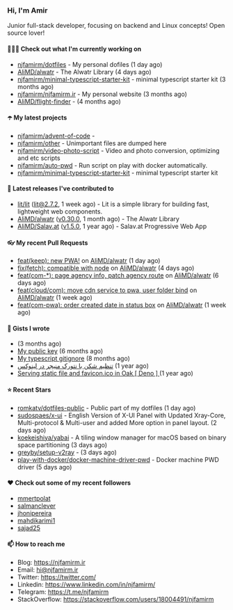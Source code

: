 ### Hi, I'm Amir

Junior full-stack developer, focusing on backend and Linux concepts!
Open source lover!

#### 👨🏻‍💻 Check out what I'm currently working on

- [njfamirm/dotfiles](https://github.com/njfamirm/dotfiles) - My personal dofiles (1 day ago)
- [AliMD/alwatr](https://github.com/AliMD/alwatr) - The Alwatr Library (4 days ago)
- [njfamirm/minimal-typescript-starter-kit](https://github.com/njfamirm/minimal-typescript-starter-kit) - minimal typescript starter kit (3 months ago)
- [njfamirm/njfamirm.ir](https://github.com/njfamirm/njfamirm.ir) - My personal website (3 months ago)
- [AliMD/flight-finder](https://github.com/AliMD/flight-finder) -  (4 months ago)

#### ☂️ My latest projects

- [njfamirm/advent-of-code](https://github.com/njfamirm/advent-of-code) - 
- [njfamirm/other](https://github.com/njfamirm/other) - Unimportant files are dumped here
- [njfamirm/video-photo-script](https://github.com/njfamirm/video-photo-script) - Video and photo conversion, optimizing and etc scripts
- [njfamirm/auto-pwd](https://github.com/njfamirm/auto-pwd) - Run script on play with docker automatically.
- [njfamirm/minimal-typescript-starter-kit](https://github.com/njfamirm/minimal-typescript-starter-kit) - minimal typescript starter kit

#### 🎉 Latest releases I've contributed to

- [lit/lit](https://github.com/lit/lit) ([lit@2.7.2](https://github.com/lit/lit/releases/tag/lit%402.7.2), 1 week ago) - Lit is a simple library for building fast, lightweight web components.
- [AliMD/alwatr](https://github.com/AliMD/alwatr) ([v0.30.0](https://github.com/AliMD/alwatr/releases/tag/v0.30.0), 1 month ago) - The Alwatr Library
- [AliMD/Salav.at](https://github.com/AliMD/Salav.at) ([v1.5.0](https://github.com/AliMD/Salav.at/releases/tag/v1.5.0), 1 year ago) - Salav.at Progressive Web App

#### 👓 My recent Pull Requests

- [feat(keep): new PWA!](https://github.com/AliMD/alwatr/pull/1052) on [AliMD/alwatr](https://github.com/AliMD/alwatr) (1 day ago)
- [fix(fetch): compatible with node](https://github.com/AliMD/alwatr/pull/1045) on [AliMD/alwatr](https://github.com/AliMD/alwatr) (4 days ago)
- [feat(com-*): page agency info, patch agency route](https://github.com/AliMD/alwatr/pull/1043) on [AliMD/alwatr](https://github.com/AliMD/alwatr) (6 days ago)
- [feat(cloud/com): move cdn service to pwa, user folder bind](https://github.com/AliMD/alwatr/pull/1035) on [AliMD/alwatr](https://github.com/AliMD/alwatr) (1 week ago)
- [feat(com-pwa): order created date in status box](https://github.com/AliMD/alwatr/pull/1034) on [AliMD/alwatr](https://github.com/AliMD/alwatr) (1 week ago)

#### 📓 Gists I wrote

- [](https://gist.github.com/022d07ecd84e69ad31ef0bcd32d86b59) (3 months ago)
- [My public key](https://gist.github.com/879f720c9ca74a0934ce571b7285ed34) (6 months ago)
- [My typescript gitignore](https://gist.github.com/6a40b1912daab3f91a02a7b53f3f76c3) (8 months ago)
- [تنظیم شکن با نتورک منیجر در لینوکس](https://gist.github.com/cc40c344e89bdcdf77085cbf1fc05162) (1 year ago)
- [Serving static file and favicon.ico in Oak [ Deno ] ](https://gist.github.com/9bcaca2b6a672e729c099193b4aafe9f) (1 year ago)

#### ⭐ Recent Stars

- [romkatv/dotfiles-public](https://github.com/romkatv/dotfiles-public) - Public part of my dotfiles (1 day ago)
- [sudospaes/x-ui](https://github.com/sudospaes/x-ui) - English Version of X-UI Panel with Updated Xray-Core, Multi-protocol &amp; Multi-user and added More option in panel layout. (2 days ago)
- [koekeishiya/yabai](https://github.com/koekeishiya/yabai) - A tiling window manager for macOS based on binary space partitioning (3 days ago)
- [greyby/setup-v2ray](https://github.com/greyby/setup-v2ray) -  (3 days ago)
- [play-with-docker/docker-machine-driver-pwd](https://github.com/play-with-docker/docker-machine-driver-pwd) - Docker machine PWD driver (5 days ago)

#### ♥️ Check out some of my recent followers

- [mmertpolat](https://github.com/mmertpolat)
- [salmanclever](https://github.com/salmanclever)
- [jhonipereira](https://github.com/jhonipereira)
- [mahdikarimi1](https://github.com/mahdikarimi1)
- [sajad25](https://github.com/sajad25)

#### 📫 How to reach me

- Blog: https://njfamirm.ir
- Email: hi@njfamirm.ir
- Twitter: https://twitter.com/
- Linkedin: https://www.linkedin.com/in/njfamirm/
- Telegram: https://t.me/njfamirm
- StackOverflow: https://stackoverflow.com/users/18004491/njfamirm
